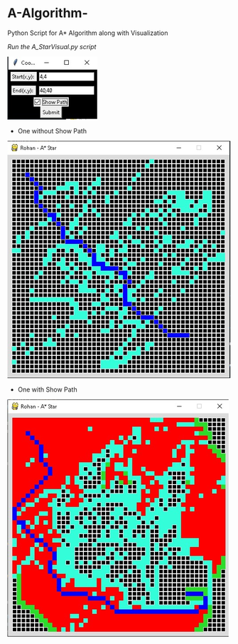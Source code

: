 # A-Algorithm-
Python Script for A* Algorithm along with Visualization 

*Run the A_StarVisual.py script*

![Coordinates](/samples/Coordinates.jpg)

- One without Show Path

![Path](/samples/Path_finder.jpg)

- One with Show Path

![Path](/samples/Visual.jpg)
